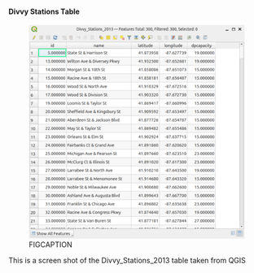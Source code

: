 #### Divvy Stations Table

<figure class="float-right">
  <a href="../images/Divvy_Stations_table.png" target="_blank" title="Select image to open full sized chart">
  <img src="../images/thumbnails/Divvy_Stations_table.png" alt="ALT_TEXT">
  </a>
  <figcaption>
  FIGCAPTION
  </figcaption>
</figure>



This is a screen shot of the Divvy_Stations_2013 table taken from QGIS

<br style="clear: both;"></br>

